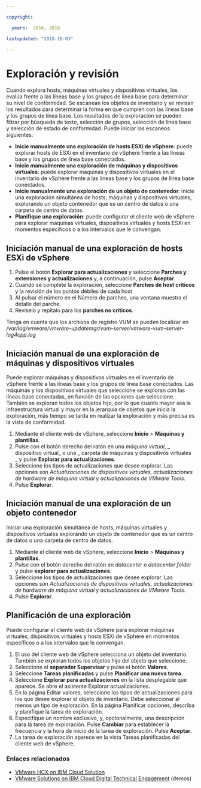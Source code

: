 ```yaml
---

copyright:

  years:  2016, 2018

lastupdated: "2018-10-03"

---
```


# Exploración y revisión

Cuando explora hosts, máquinas virtuales y dispositivos virtuales, los evalúa frente a las líneas base y los grupos de línea base para determinar su nivel de conformidad. Se escanean los objetos de inventario y se revisan los resultados para determinar la forma en que cumplen con las líneas base y los grupos de línea base. Los resultados de la exploración se pueden filtrar por búsqueda de texto, selección de grupos, selección de línea base y selección de estado de conformidad. Puede iniciar los escaneos siguientes:
*	**Inicie manualmente una exploración de hosts ESXi de vSphere**: puede explorar hosts de ESXi en el inventario de vSphere frente a las líneas base y los grupos de línea base conectados.
*	**Inicie manualmente una exploración de máquinas y dispositivos virtuales**: puede explorar máquinas y dispositivos virtuales en el inventario de vSphere frente a las líneas base y los grupos de línea base conectados.
*	**Inicie manualmente una exploración de un objeto de contenedor**: inicie una exploración simultánea de hosts, máquinas y dispositivos virtuales, explorando un objeto contenedor que es un centro de datos o una carpeta de centro de datos.
*	**Planifique una exploración**: puede configurar el cliente web de vSphere para explorar máquinas virtuales, dispositivos virtuales y hosts ESXi en momentos específicos o a los intervalos que le convengan.

##	Iniciación manual de una exploración de hosts ESXi de vSphere

1.	Pulse el botón **Explorar para actualizaciones** y seleccione **Parches y extensiones y actualizaciones** y, a continuación, pulse **Aceptar**.
2.	Cuando se complete la exploración, seleccione **Parches de host críticos** y la revisión de los puntos débiles de cada host
3.	Al pulsar el número en el Número de parches, una ventana muestra el detalle del parche.
4.	Revíselo y repítalo para los **parches no críticos**.

Tenga en cuenta que los archivos de registro VUM se pueden localizar en _/var/log/vmware/vmware-updatemgr/vum-server/vmware-vum-server-log4cpp.log_

##	Iniciación manual de una exploración de máquinas y dispositivos virtuales

Puede explorar máquinas y dispositivos virtuales en el inventario de vSphere frente a las líneas base y los grupos de línea base conectados. Las máquinas y los dispositivos virtuales que seleccione se exploran con las líneas base conectadas, en función de las opciones que seleccione. También se exploran todos los objetos hijo, por lo que cuanto mayor sea la infraestructura virtual y mayor en la jerarquía de objetos que inicia la exploración, más tiempo se tarda en realizar la exploración y más precisa es la vista de conformidad.

1.	Mediante el cliente web de vSphere, seleccione **Inicio** > **Máquinas y plantillas**.
2.	Pulse con el botón derecho del ratón en una _máquina virtual_, _ dispositivo virtual_ o una _ carpeta de máquinas y dispositivos virtuales _ y pulse **Explorar para actualizaciones**.
3.	Seleccione los tipos de actualizaciones que desee explorar. Las opciones son _Actualizaciones de dispositivos virtuales, actualizaciones de hardware de máquina virtual_ y _actualizaciones de VMware Tools_.
4.	Pulse **Explorar**.

##	Iniciación manual de una exploración de un objeto contenedor

Iniciar una exploración simultánea de hosts, máquinas virtuales y dispositivos virtuales explorando un objeto de contenedor que es un centro de datos o una carpeta de centro de datos.
1.	Mediante el cliente web de vSphere, seleccione **Inicio** > **Máquinas y plantillas**.
2.	Pulse con el botón derecho del ratón en _datacenter_ o _datacenter folder_ y pulse **explorar para actualizaciones**.
3.	Seleccione los tipos de actualizaciones que desee explorar. Las opciones son _Actualizaciones de dispositivos virtuales, actualizaciones de hardware de máquina virtual_ y _actualizaciones de VMware Tools_.
4.	Pulse **Explorar**.

##	Planificación de una exploración

Puede configurar el cliente web de vSphere para explorar máquinas virtuales, dispositivos virtuales y hosts ESXi de vSphere en momentos específicos o a los intervalos que le convengan.

1.	El uso del cliente web de vSphere selecciona un objeto del inventario. También se exploran todos los objetos hijo del objeto que seleccione.
2.	Seleccione el **separador Supervisar** y pulse el botón **Valores**.
3.	Seleccione **Tareas planificadas** y pulse **Planificar una nueva tarea**.
4.	Seleccione **Explorar para actualizaciones** en la lista desplegable que aparece. Se abre el asistente Explorar actualizaciones.
5.	En la página Editar valores, seleccione los tipos de actualizaciones para los que desee explorar el objeto de inventario. Debe seleccionar al menos un tipo de exploración. En la página Planificar opciones, describa y planifique la tarea de exploración.
6.	Especifique un nombre exclusivo, y, opcionalmente, una descripción para la tarea de exploración. Pulse **Cambiar** para establecer la frecuencia y la hora de inicio de la tarea de exploración. Pulse **Aceptar**.
7.	La tarea de exploración aparece en la vista Tareas planificadas del cliente web de vSphere.

### Enlaces relacionados

* [VMware HCX on IBM Cloud Solution](https://www.ibm.com/cloud/garage/files/HCX_Architecture_Design.pdf)
* [VMware Solutions on IBM Cloud Digital Technical Engagement](https://ibm-dte.mybluemix.net/ibm-vmware) (demos)
